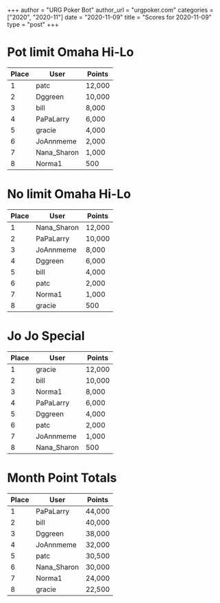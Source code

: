 +++
author = "URG Poker Bot"
author_url = "urgpoker.com"
categories = ["2020", "2020-11"]
date = "2020-11-09"
title = "Scores for 2020-11-09"
type = "post"
+++
# Pot limit Omaha Hi-Lo

| Place | User | Points |
|-------|------|--------|
| 1 | patc | 12,000 |
| 2 | Dggreen | 10,000 |
| 3 | bill | 8,000 |
| 4 | PaPaLarry | 6,000 |
| 5 | gracie | 4,000 |
| 6 | JoAnnmeme | 2,000 |
| 7 | Nana_Sharon | 1,000 |
| 8 | Norma1 | 500 |

# No limit Omaha Hi-Lo

| Place | User | Points |
|-------|------|--------|
| 1 | Nana_Sharon | 12,000 |
| 2 | PaPaLarry | 10,000 |
| 3 | JoAnnmeme | 8,000 |
| 4 | Dggreen | 6,000 |
| 5 | bill | 4,000 |
| 6 | patc | 2,000 |
| 7 | Norma1 | 1,000 |
| 8 | gracie | 500 |

# Jo Jo Special

| Place | User | Points |
|-------|------|--------|
| 1 | gracie | 12,000 |
| 2 | bill | 10,000 |
| 3 | Norma1 | 8,000 |
| 4 | PaPaLarry | 6,000 |
| 5 | Dggreen | 4,000 |
| 6 | patc | 2,000 |
| 7 | JoAnnmeme | 1,000 |
| 8 | Nana_Sharon | 500 |

# Month Point Totals

| Place | User | Points |
|-------|------|--------|
| 1 | PaPaLarry | 44,000 |
| 2 | bill | 40,000 |
| 3 | Dggreen | 38,000 |
| 4 | JoAnnmeme | 32,000 |
| 5 | patc | 30,500 |
| 6 | Nana_Sharon | 30,000 |
| 7 | Norma1 | 24,000 |
| 8 | gracie | 22,500 |
